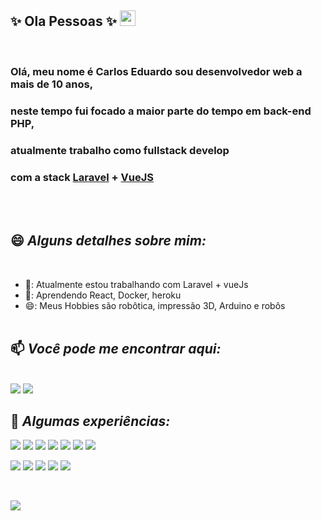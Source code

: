 ## ✨ Ola Pessoas ✨ <img src="https://media.giphy.com/media/hvRJCLFzcasrR4ia7z/giphy.gif" width="25px">
<br/>

### Olá, meu nome é **Carlos Eduardo** sou desenvolvedor web a mais de 10 anos, 
### neste tempo fui focado a maior parte do tempo em back-end PHP, 
### atualmente trabalho como fullstack develop
### com a stack [Laravel](https://laravel.com) + [VueJS](https://vuejs.org/)
<br/><br/>

## 😄 _Alguns detalhes sobre mim:_
<br/>

- 🔭: Atualmente estou trabalhando com Laravel + vueJs
- 🌱: Aprendendo React, Docker, heroku
- 😄: Meus Hobbies são robôtica, impressão 3D, Arduino e robôs
<br/><br/>

## 📫 _Você pode me encontrar aqui:_
<br/>
<a href="https://www.linkedin.com/in/carloslehn"><img src="https://img.shields.io/badge/LinkedIn-0077B5?style=for-the-badge&logo=linkedin&logoColor=white"></a>
<a href="mailto:carlos@carlinhoslehn.com"><img src="https://img.shields.io/badge/e‑mail-D14836.svg?style=for-the-badge&logo=GMail&logoColor=white"></a>

<br/>

## :wrench: *Algumas experiências:* 

<p>
   <img src="https://img.shields.io/badge/PHP-777BB4?style=for-the-badge&logo=php&logoColor=white"/>
   <img src="https://img.shields.io/badge/Laravel-FF2D20?style=for-the-badge&logo=laravel&logoColor=white"/>
   <img src="https://img.shields.io/badge/javascript-F6DF1F.svg?&style=for-the-badge&logo=javascript&logoColor=white"/>
   <img src="https://img.shields.io/badge/Vue.js-35495E?style=for-the-badge&logo=vue.js&logoColor=4FC08D"/>
   <img src="https://img.shields.io/badge/MySQL-00000F?style=for-the-badge&logo=mysql&logoColor=white"/>
   <img src="https://img.shields.io/badge/HTML5-E34F26?style=for-the-badge&logo=html5&logoColor=white"/>
   <img src="https://img.shields.io/badge/CSS-239120?&style=for-the-badge&logo=css3&logoColor=white"/>
</p>
<p>
  <img src="https://img.shields.io/badge/lumen-FF2D20.svg?&style=for-the-badge&logo=lumen&logoColor=white"/>
  <img src="https://img.shields.io/badge/Sass-CC6699?style=for-the-badge&logo=sass&logoColor=white"/>
  <img src="https://img.shields.io/badge/Bootstrap-563D7C?style=for-the-badge&logo=bootstrap&logoColor=white"/>
  <img src="https://img.shields.io/badge/jQuery-0769AD?style=for-the-badge&logo=jquery&logoColor=white"/>
  <img src="https://img.shields.io/badge/Shell_Script-121011?style=for-the-badge&logo=gnu-bash&logoColor=white"/>
</p>
<br/>
<p>
 <img src="https://github-readme-stats.vercel.app/api/top-langs/?username=carlinhoslehn&theme=blue-green"/>
</p>

<!--
**carlinhoslehn/carlinhoslehn** is a ✨ _special_ ✨ repository because its `README.md` (this file) appears on your GitHub profile.

Here are some ideas to get you started:

- 🔭 I’m currently working on ...
- 🌱 I’m currently learning ...
- 👯 I’m looking to collaborate on ...
- 🤔 I’m looking for help with ...
- 💬 Ask me about ...
- 📫 How to reach me: ...
- 😄 Pronouns: ...
- ⚡ Fun fact: ...
-->
